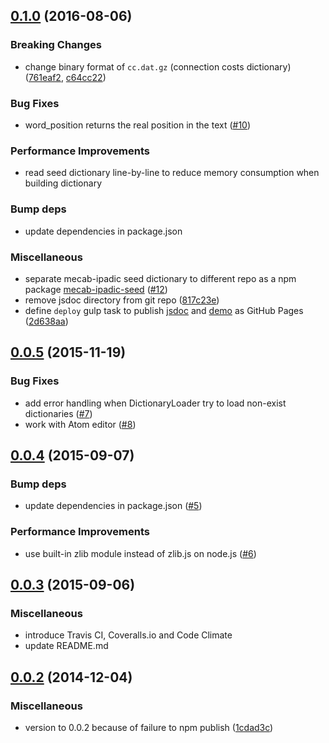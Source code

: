 <a name="0.1.0"></a>
## [0.1.0](https://github.com/takuyaa/kuromoji.js/compare/0.0.5...0.1.0) (2016-08-06)

### Breaking Changes

* change binary format of `cc.dat.gz` (connection costs dictionary) ([761eaf2](https://github.com/takuyaa/kuromoji.js/commit/761eaf299ff5db4887974cbbdc74eaf42fe39cc7), [c64cc22](https://github.com/takuyaa/kuromoji.js/commit/c64cc22c6100edaf95665f9b208837893608a287))

### Bug Fixes

* word_position returns the real position in the text ([#10](https://github.com/takuyaa/kuromoji.js/pull/10))

### Performance Improvements

* read seed dictionary line-by-line to reduce memory consumption when building dictionary

### Bump deps

* update dependencies in package.json

### Miscellaneous

* separate mecab-ipadic seed dictionary to different repo as a npm package [mecab-ipadic-seed](https://www.npmjs.com/package/mecab-ipadic-seed) ([#12](https://github.com/takuyaa/kuromoji.js/pull/12))
* remove jsdoc directory from git repo ([817c23e](https://github.com/takuyaa/kuromoji.js/commit/817c23e6f57160c48655356762a5e6c059d54633))
* define `deploy` gulp task to publish [jsdoc](https://takuyaa.github.io/kuromoji.js/jsdoc/) and [demo](http://takuyaa.github.io/kuromoji.js/demo/tokenize.html) as GitHub Pages ([2d638aa](https://github.com/takuyaa/kuromoji.js/commit/2d638aa57d4ec150c0f03656e05fb327e40d0ef9))



<a name="0.0.5"></a>
## [0.0.5](https://github.com/takuyaa/kuromoji.js/compare/0.0.4...0.0.5) (2015-11-19)

### Bug Fixes

* add error handling when DictionaryLoader try to load non-exist dictionaries ([#7](https://github.com/takuyaa/kuromoji.js/pull/7))
* work with Atom editor ([#8](https://github.com/takuyaa/kuromoji.js/pull/8))



<a name="0.0.4"></a>
## [0.0.4](https://github.com/takuyaa/kuromoji.js/compare/0.0.3...0.0.4) (2015-09-07)

### Bump deps

* update dependencies in package.json ([#5](https://github.com/takuyaa/kuromoji.js/pull/5))

### Performance Improvements

* use built-in zlib module instead of zlib.js on node.js ([#6](https://github.com/takuyaa/kuromoji.js/pull/6))



<a name="0.0.3"></a>
## [0.0.3](https://github.com/takuyaa/kuromoji.js/compare/0.0.2...0.0.3) (2015-09-06)


### Miscellaneous

* introduce Travis CI, Coveralls.io and Code Climate
* update README.md



<a name="0.0.2"></a>
## [0.0.2](https://github.com/takuyaa/kuromoji.js/compare/0.0.1...0.0.2) (2014-12-04)


### Miscellaneous

* version to 0.0.2 because of failure to npm publish ([1cdad3c](https://github.com/takuyaa/kuromoji.js/commit/1cdad3cfc9ec7add7bbe83ed2c8019991bc9d39b))
